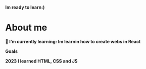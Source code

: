 <b>Im ready to learn:)<b/>
<h1> About me </h1
<p>🌱 I’m currently learning: Im learnin how to create webs in React<p/>
<b>Goals</b>
<p>2023 I learned HTML, CSS and JS </p>



<!---
Txuli17/Txuli17 is a ✨ special ✨ repository because its `README.md` (this file) appears on your GitHub profile.
You can click the Preview link to take a look at your changes.
--->
